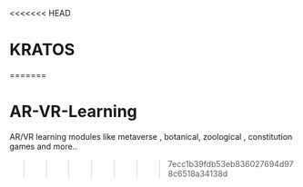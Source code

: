 <<<<<<< HEAD
# KRATOS
=======
# AR-VR-Learning
AR/VR learning modules like metaverse , botanical, zoological , constitution games and more..
>>>>>>> 7ecc1b39fdb53eb836027694d978c6518a34138d
